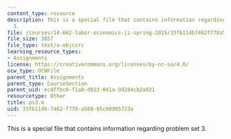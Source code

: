 ```yaml
---
content_type: resource
description: This is a special file that contains information regarding problem set
  3.
file: /courses/14-662-labor-economics-ii-spring-2015/33fb114b7462f778a56865c00965723a_ps3.m
file_size: 3857
file_type: text/x-objcsrc
learning_resource_types:
- Assignments
license: https://creativecommons.org/licenses/by-nc-sa/4.0/
ocw_type: OCWFile
parent_title: Assignments
parent_type: CourseSection
parent_uid: ecdffbc6-f1a8-d023-041a-9d284cb2a021
resourcetype: Other
title: ps3.m
uid: 33fb114b-7462-f778-a568-65c00965723a
---
```

This is a special file that contains information regarding problem set 3.